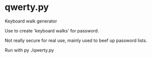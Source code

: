 # qwerty.py
Keyboard walk generator

Use to create 'keyboard walks' for password.

Not really secure for real use, mainly used to beef up password lists.

Run with py ./qwerty.py
